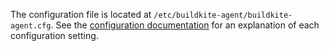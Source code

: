 The configuration file is located at `/etc/buildkite-agent/buildkite-agent.cfg`. See the [configuration documentation](/docs/agent/v2/configuration) for an explanation of each configuration setting.
